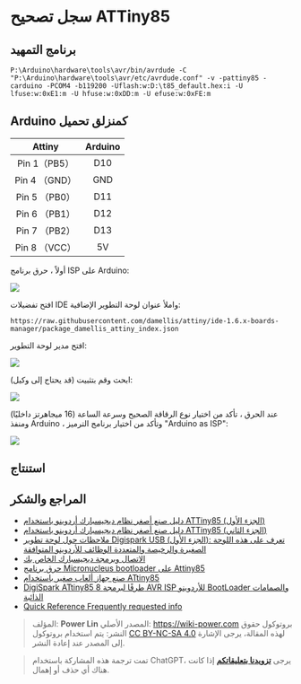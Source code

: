 # سجل تصحيح ATTiny85

## برنامج التمهيد

```shell
P:\Arduino\hardware\tools\avr/bin/avrdude -C "P:\Arduino\hardware\tools\avr/etc/avrdude.conf" -v -pattiny85 -carduino -PCOM4 -b119200 -Uflash:w:D:\t85_default.hex:i -U lfuse:w:0xE1:m -U hfuse:w:0xDD:m -U efuse:w:0xFE:m
```

## Arduino كمنزلق تحميل

|    Attiny     | Arduino |
| :-----------: | :-----: |
| Pin 1（PB5）  |   D10   |
| Pin 4 （GND） |   GND   |
| Pin 5 （PB0） |   D11   |
| Pin 6 （PB1） |   D12   |
| Pin 7 （PB2） |   D13   |
| Pin 8 （VCC） |   5V    |

أولاً ، حرق برنامج ISP على Arduino:

![](https://wiki-media-1253965369.cos.ap-guangzhou.myqcloud.com/img/20200426144425.png)

افتح تفضيلات IDE واملأ عنوان لوحة التطوير الإضافية:

```
https://raw.githubusercontent.com/damellis/attiny/ide-1.6.x-boards-manager/package_damellis_attiny_index.json
```

افتح مدير لوحة التطوير:

![](https://wiki-media-1253965369.cos.ap-guangzhou.myqcloud.com/img/20200426144642.png)

ابحث وقم بتثبيت (قد يحتاج إلى وكيل):

![](https://wiki-media-1253965369.cos.ap-guangzhou.myqcloud.com/img/20200426144732.png)

عند الحرق ، تأكد من اختيار نوع الرقاقة الصحيح وسرعة الساعة (16 ميجاهرتز داخليًا) ومنفذ Arduino ، وتأكد من اختيار برنامج الترميز "Arduino as ISP":

![](https://wiki-media-1253965369.cos.ap-guangzhou.myqcloud.com/img/20200426144834.png)

## استنتاج

## المراجع والشكر

- [دليل صنع أصغر نظام ديجيسبارك أردوينو باستخدام ATTiny85 (الجزء الأول)](https://blog.csdn.net/Argon_Ghost/article/details/103637870?depth_1-utm_source=distribute.pc_relevant.none-task-blog-BlogCommendFromBaidu-4&utm_source=distribute.pc_relevant.none-task-blog-BlogCommendFromBaidu-4)
- [دليل صنع أصغر نظام ديجيسبارك أردوينو باستخدام ATTiny85 (الجزء الثاني)](https://blog.csdn.net/Argon_Ghost/article/details/103859931)
- [ملاحظات حول لوحة تطوير Digispark USB (الجزء الأول): تعرف على هذه اللوحة الصغيرة والرخيصة والمتعددة الوظائف للأردوينو المتوافقة](https://zhuanlan.zhihu.com/p/73336394)
- [الاتصال وبرمجة ديجيسبارك الخاص بك](http://digistump.com/wiki/digispark/tutorials/connecting)
- [حرق برنامج Micronucleus bootloader على Attiny85](http://iremo-tw.blogspot.com/2018/03/attiny85-micronucleus-bootloader.html)
- [صنع جهاز ألعاب صغير باستخدام ATtiny85](https://www.jianshu.com/p/55e86b4e0194)
- [DigiSpark ATtiny85 8 طرفًا لبرمجة AVR ISP للأردوينو BootLoader والصمامات الذائبة](http://blog.sina.com.cn/s/blog_6566538d0102w6qk.html)
- [Quick Reference Frequently requested info](http://digistump.com/wiki/digispark/quickref)

> المؤلف: **Power Lin**
> المصدر الأصلي: <https://wiki-power.com>
> بروتوكول حقوق النشر: يتم استخدام بروتوكول [CC BY-NC-SA 4.0](https://creativecommons.org/licenses/by/4.0/deed.zh) لهذه المقالة، يرجى الإشارة إلى المصدر عند إعادة النشر.

> تمت ترجمة هذه المشاركة باستخدام ChatGPT، يرجى [**تزويدنا بتعليقاتكم**](https://github.com/linyuxuanlin/Wiki_MkDocs/issues/new) إذا كانت هناك أي حذف أو إهمال.
